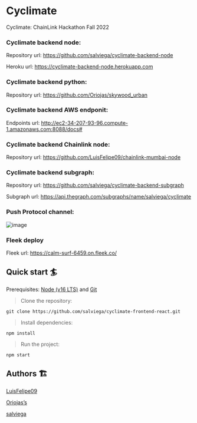 # Cyclimate

Cyclimate: ChainLink Hackathon Fall 2022

### Cyclimate backend node:

Repository url: https://github.com/salviega/cyclimate-backend-node

Heroku url: https://cyclimate-backend-node.herokuapp.com

### Cyclimate backend python:

Repository url: https://github.com/Oriojas/skywood_urban

### Cyclimate backend AWS endponit:

Endpoints url: http://ec2-34-207-93-96.compute-1.amazonaws.com:8088/docs#

### Cyclimate backend Chainlink node:

Repository url: https://github.com/LuisFelipe09/chainlink-mumbai-node

### Cyclimate backend subgraph:

Repository url: https://github.com/salviega/cyclimate-backend-subgraph

Subgraph url: https://api.thegraph.com/subgraphs/name/salviega/cyclimate

### Push Protocol channel:

![image](https://user-images.githubusercontent.com/90350943/202186211-5d77af9c-17ac-4e05-97ec-18bee101e0ed.png)

### Fleek deploy

Fleek url: https://calm-surf-6459.on.fleek.co/

## Quick start 🏄

Prerequisites: [Node (v16 LTS)](https://nodejs.org/en/download/) and [Git](https://git-scm.com/downloads)

> Clone the repository:

```
git clone https://github.com/salviega/cyclimate-frontend-react.git
```

> Install dependencies:

```
npm install
```

> Run the project:

```
npm start
```

## Authors 🏗

[LuisFelipe09](https://github.com/LuisFelipe09)

[Oriojas’s](https://github.com/Oriojas)

[salviega](https://github.com/salviega)
